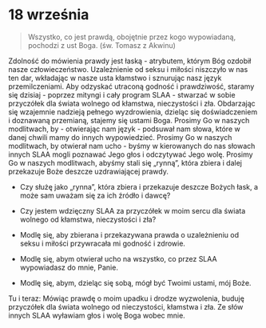 
# 18 września

> Wszystko, co jest prawdą, obojętnie przez kogo wypowiadaną, pochodzi z ust Boga. (św. Tomasz z Akwinu)

Zdolność do mówienia prawdy jest łaską - atrybutem, którym Bóg ozdobił nasze człowieczeństwo. Uzależnienie od seksu i miłości niszczyło w nas ten dar, wkładając w nasze usta kłamstwo i sznurując nasz język przemilczeniami. Aby odzyskać utraconą godność i prawdziwość, staramy się dzisiaj - poprzez mityngi i cały program SLAA - stwarzać w sobie przyczółek dla świata wolnego od kłamstwa, nieczystości i zła. Obdarzając się wzajemnie nadzieją pełnego wyzdrowienia, dzieląc się doświadczeniem i doznawaną przemianą, stajemy się ustami Boga. Prosimy Go w naszych modlitwach, by - otwierając nam język - podsuwał nam słowa, które w danej chwili mamy do innych wypowiedzieć. Prosimy Go w naszych modlitwach, by otwierał nam ucho - byśmy w kierowanych do nas słowach innych SLAA mogli poznawać Jego głos i odczytywać Jego wolę. Prosimy Go w naszych modlitwach, abyśmy stali się „rynną”, która zbiera i dalej przekazuje Boże deszcze uzdrawiającej prawdy.

- Czy służę jako „rynna”, która zbiera i przekazuje deszcze Bożych łask, a może sam uważam się za ich źródło i dawcę?
- Czy jestem wdzięczny SLAA za przyczółek w moim sercu dla świata wolnego od kłamstwa, nieczystości i zła?

- Modlę się, aby zbierana i przekazywana prawda o uzależnieniu od seksu i miłości przywracała mi godność i zdrowie.
- Modlę się, abym otwierał ucho na wszystko, co przez SLAA wypowiadasz do mnie, Panie.
- Modlę się, abym, dzieląc się sobą, mógł być Twoimi ustami, mój Boże.

Tu i teraz: Mówiąc prawdę o moim upadku i drodze wyzwolenia, buduję przyczółek dla świata wolnego od nieczystości, kłamstwa i zła. Ze słów innych SLAA wyławiam głos i wolę Boga wobec mnie.

